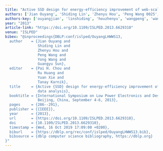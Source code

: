 ```yaml
---
title: "Active SSD design for energy-efficiency improvement of web-scale data analysis"
authors: ['Jian Ouyang', 'Shiding Lin', 'Zhenyu Hou', 'Peng Wang 0025', 'Yong Wang', 'Guangyu Sun 0003']
authors-key: ['ouyangjian', 'linshiding', 'houzhenyu', 'wangpeng', 'wangyong', 'sunguangyu']
year: "2013"
article-link: "https://doi.org/10.1109/ISLPED.2013.6629310"
venue: "ISLPED"
bibex: "@inproceedings{DBLP:conf/islped/OuyangLHWWS13,
  author    = {Jian Ouyang and
               Shiding Lin and
               Zhenyu Hou and
               Peng Wang and
               Yong Wang and
               Guangyu Sun},
  editor    = {Pai H. Chou and
               Ru Huang and
               Yuan Xie and
               Tanay Karnik},
  title     = {Active {SSD} design for energy-efficiency improvement of web-scale
               data analysis},
  booktitle = {International Symposium on Low Power Electronics and Design (ISLPED),
               Beijing, China, September 4-6, 2013},
  pages     = {286--291},
  publisher = {{IEEE}},
  year      = {2013},
  url       = {https://doi.org/10.1109/ISLPED.2013.6629310},
  doi       = {10.1109/ISLPED.2013.6629310},
  timestamp = {Wed, 16 Oct 2019 17:09:00 +0200},
  biburl    = {https://dblp.org/rec/conf/islped/OuyangLHWWS13.bib},
  bibsource = {dblp computer science bibliography, https://dblp.org}
}"
---
```

